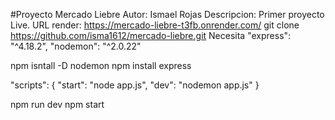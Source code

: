 #Proyecto Mercado Liebre
Autor: Ismael Rojas
Descripcion: Primer proyecto Live.
URL render: https://mercado-liebre-t3fb.onrender.com/
git clone https://github.com/isma1612/mercado-liebre.git
Necesita     "express": "^4.18.2",
    "nodemon": "^2.0.22"

npm isntall -D nodemon
npm install express 

"scripts": {
    "start": "node app.js",
    "dev": "nodemon app.js"
}

npm run dev
npm start